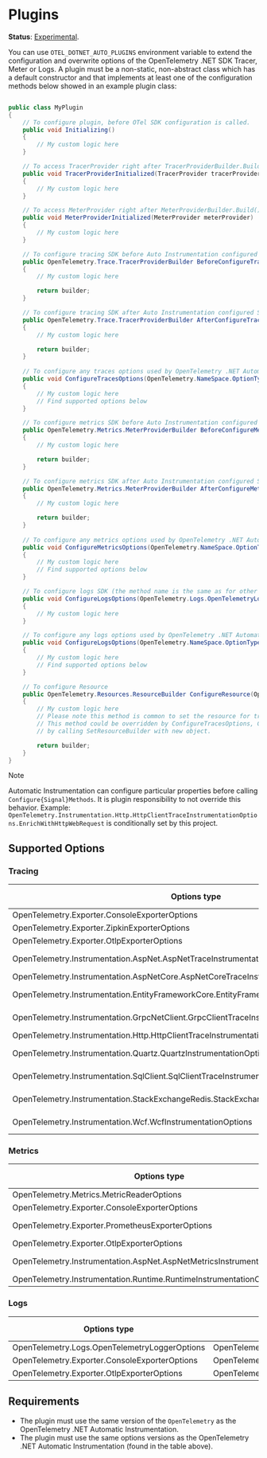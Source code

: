 # Plugins

**Status**: [Experimental](https://github.com/axal-2024/opentelemetry-specification/blob/main/specification/versioning-and-stability.md).

You can use `OTEL_DOTNET_AUTO_PLUGINS` environment variable to extend the
configuration and overwrite options of the OpenTelemetry .NET SDK Tracer, Meter or
Logs. A plugin must be a non-static, non-abstract class which has a default constructor
and that implements at least one of the configuration methods below showed
in an example plugin class:

```csharp

public class MyPlugin 
{
    // To configure plugin, before OTel SDK configuration is called.
    public void Initializing()
    {
        // My custom logic here
    }

    // To access TracerProvider right after TracerProviderBuilder.Build() is executed.
    public void TracerProviderInitialized(TracerProvider tracerProvider)
    {
        // My custom logic here
    }

    // To access MeterProvider right after MeterProviderBuilder.Build() is executed.
    public void MeterProviderInitialized(MeterProvider meterProvider)
    {
        // My custom logic here
    }

    // To configure tracing SDK before Auto Instrumentation configured SDK
    public OpenTelemetry.Trace.TracerProviderBuilder BeforeConfigureTracerProvider(OpenTelemetry.Trace.TracerProviderBuilder builder)
    {
        // My custom logic here

        return builder;
    }

    // To configure tracing SDK after Auto Instrumentation configured SDK
    public OpenTelemetry.Trace.TracerProviderBuilder AfterConfigureTracerProvider(OpenTelemetry.Trace.TracerProviderBuilder builder)
    {
        // My custom logic here

        return builder;
    }
        
    // To configure any traces options used by OpenTelemetry .NET Automatic Instrumentation
    public void ConfigureTracesOptions(OpenTelemetry.NameSpace.OptionType options)
    {
        // My custom logic here
        // Find supported options below
    }

    // To configure metrics SDK before Auto Instrumentation configured SDK
    public OpenTelemetry.Metrics.MeterProviderBuilder BeforeConfigureMeterProvider(OpenTelemetry.Metrics.MeterProviderBuilder builder)
    {
        // My custom logic here

        return builder;
    }

    // To configure metrics SDK after Auto Instrumentation configured SDK
    public OpenTelemetry.Metrics.MeterProviderBuilder AfterConfigureMeterProvider(OpenTelemetry.Metrics.MeterProviderBuilder builder)
    {
        // My custom logic here

        return builder;
    }
    
    // To configure any metrics options used by OpenTelemetry .NET Automatic Instrumentation
    public void ConfigureMetricsOptions(OpenTelemetry.NameSpace.OptionType options)
    {
        // My custom logic here
        // Find supported options below
    }

    // To configure logs SDK (the method name is the same as for other logs options)
    public void ConfigureLogsOptions(OpenTelemetry.Logs.OpenTelemetryLoggerOptions options)
    {
        // My custom logic here
    }

    // To configure any logs options used by OpenTelemetry .NET Automatic Instrumentation
    public void ConfigureLogsOptions(OpenTelemetry.NameSpace.OptionType options)
    {
        // My custom logic here
        // Find supported options below
    }

    // To configure Resource
    public OpenTelemetry.Resources.ResourceBuilder ConfigureResource(OpenTelemetry.Resources.ResourceBuilder builder)
    {
        // My custom logic here
        // Please note this method is common to set the resource for trace, logs and metrics.
        // This method could be overridden by ConfigureTracesOptions, ConfigureMeterProvider and ConfigureLogsOptions
        // by calling SetResourceBuilder with new object.

        return builder;
    }
}
```

> [!NOTE]
> Automatic Instrumentation can configure particular properties before calling
> `Configure{Signal}Methods`. It is plugin responsibility to not override this behavior.
> Example: `OpenTelemetry.Instrumentation.Http.HttpClientTraceInstrumentationOptions.EnrichWithHttpWebRequest`
> is conditionally set by this project.

## Supported Options

### Tracing

| Options type                                                                              | NuGet package                                     | NuGet version |
|-------------------------------------------------------------------------------------------|---------------------------------------------------|---------------|
| OpenTelemetry.Exporter.ConsoleExporterOptions                                             | OpenTelemetry.Exporter.Console                    | 1.11.2        |
| OpenTelemetry.Exporter.ZipkinExporterOptions                                              | OpenTelemetry.Exporter.Zipkin                     | 1.11.2        |
| OpenTelemetry.Exporter.OtlpExporterOptions                                                | OpenTelemetry.Exporter.OpenTelemetryProtocol      | 1.11.2        |
| OpenTelemetry.Instrumentation.AspNet.AspNetTraceInstrumentationOptions                    | OpenTelemetry.Instrumentation.AspNet              | 1.11.0-beta.2 |
| OpenTelemetry.Instrumentation.AspNetCore.AspNetCoreTraceInstrumentationOptions            | OpenTelemetry.Instrumentation.AspNetCore          | 1.11.1        |
| OpenTelemetry.Instrumentation.EntityFrameworkCore.EntityFrameworkInstrumentationOptions   | OpenTelemetry.Instrumentation.EntityFrameworkCore | 1.11.0-beta.2 |
| OpenTelemetry.Instrumentation.GrpcNetClient.GrpcClientTraceInstrumentationOptions         | OpenTelemetry.Instrumentation.GrpcNetClient       | 1.11.0-beta.2 |
| OpenTelemetry.Instrumentation.Http.HttpClientTraceInstrumentationOptions                  | OpenTelemetry.Instrumentation.Http                | 1.11.1        |
| OpenTelemetry.Instrumentation.Quartz.QuartzInstrumentationOptions                         | OpenTelemetry.Instrumentation.Quartz              | 1.11.0-beta.2 |
| OpenTelemetry.Instrumentation.SqlClient.SqlClientTraceInstrumentationOptions              | OpenTelemetry.Instrumentation.SqlClient           | 1.11.0-beta.2 |
| OpenTelemetry.Instrumentation.StackExchangeRedis.StackExchangeRedisInstrumentationOptions | OpenTelemetry.Instrumentation.StackExchangeRedis  | 1.11.0-beta.2 |
| OpenTelemetry.Instrumentation.Wcf.WcfInstrumentationOptions                               | OpenTelemetry.Instrumentation.Wcf                 | 1.11.0-beta.2 |

### Metrics

| Options type                                                             | NuGet package                                  | NuGet version |
|--------------------------------------------------------------------------|------------------------------------------------|---------------|
| OpenTelemetry.Metrics.MetricReaderOptions                                | OpenTelemetry                                  | 1.11.2        |
| OpenTelemetry.Exporter.ConsoleExporterOptions                            | OpenTelemetry.Exporter.Console                 | 1.11.2        |
| OpenTelemetry.Exporter.PrometheusExporterOptions                         | OpenTelemetry.Exporter.Prometheus.HttpListener | 1.11.0-beta.2 |
| OpenTelemetry.Exporter.OtlpExporterOptions                               | OpenTelemetry.Exporter.OpenTelemetryProtocol   | 1.11.2        |
| OpenTelemetry.Instrumentation.AspNet.AspNetMetricsInstrumentationOptions | OpenTelemetry.Instrumentation.AspNet           | 1.11.0-beta.2 |
| OpenTelemetry.Instrumentation.Runtime.RuntimeInstrumentationOptions      | OpenTelemetry.Instrumentation.Runtime          | 1.11.1        |

### Logs

| Options type                                  | NuGet package                                | NuGet version |
|-----------------------------------------------|----------------------------------------------|---------------|
| OpenTelemetry.Logs.OpenTelemetryLoggerOptions | OpenTelemetry                                | 1.11.2        |
| OpenTelemetry.Exporter.ConsoleExporterOptions | OpenTelemetry.Exporter.Console               | 1.11.2        |
| OpenTelemetry.Exporter.OtlpExporterOptions    | OpenTelemetry.Exporter.OpenTelemetryProtocol | 1.11.2        |

## Requirements

* The plugin must use the same version of the `OpenTelemetry` as the
OpenTelemetry .NET Automatic Instrumentation.
* The plugin must use the same options versions as the
OpenTelemetry .NET Automatic Instrumentation (found in the table above).
